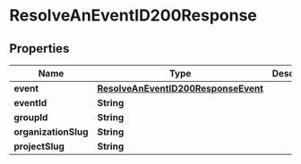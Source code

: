 

# ResolveAnEventID200Response


## Properties

| Name | Type | Description | Notes |
|------------ | ------------- | ------------- | -------------|
|**event** | [**ResolveAnEventID200ResponseEvent**](ResolveAnEventID200ResponseEvent.md) |  |  |
|**eventId** | **String** |  |  |
|**groupId** | **String** |  |  |
|**organizationSlug** | **String** |  |  |
|**projectSlug** | **String** |  |  |



